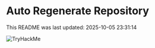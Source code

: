 # Auto Regenerate Repository

This README was last updated: 2025-10-05 23:31:14

 ![TryHackMe](https://tryhackme.com/badge/533634)